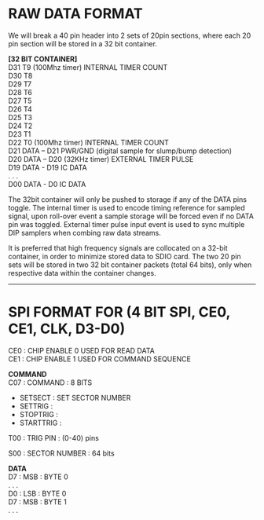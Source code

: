 # RAW DATA FORMAT<br>
We will break a 40 pin header into 2 sets of 20pin sections, where each 20 pin section will be stored in a 32 bit container.

**[32 BIT CONTAINER]**<br>
D31  T9             (100Mhz timer)  INTERNAL TIMER COUNT<br>
D30  T8              <br>
D29  T7              <br>
D28  T6              <br>
D27  T5              <br>
D26  T4              <br>
D25  T3              <br>
D24  T2              <br>
D23  T1              <br>
D22  T0             (100Mhz timer)  INTERNAL TIMER COUNT<br>
D21  DATA – D21     PWR/GND (digital sample for slump/bump detection)<br>
D20  DATA – D20     (32KHz timer)   EXTERNAL TIMER PULSE<br>
D19  DATA - D19     IC DATA<br>
. . .<br>
D00  DATA - D0      IC DATA<br>


The 32bit container will only be pushed to storage if any of the DATA pins toggle. The internal timer is used to encode timing reference for sampled signal, upon roll-over event a sample storage will be forced even if no DATA pin was toggled. External timer pulse input event is used to sync multiple DIP samplers when combing raw data streams.<br>

It is preferred that high frequency signals are collocated on a 32-bit container, in order to minimize stored data to SDIO card. The two 20 pin sets will be stored in two 32 bit container packets (total 64 bits), only when respective data within the container changes.<br>

-----------------------------------------------------------------------------------

# SPI FORMAT FOR (4 BIT SPI, CE0, CE1, CLK, D3-D0)<br>
CE0  : CHIP ENABLE 0 USED FOR READ DATA<br>
CE1  : CHIP ENABLE 1 USED FOR COMMAND SEQUENCE<br>

**COMMAND**<br>
C07  : COMMAND : 8 BITS<br>
- SETSECT      : SET SECTOR NUMBER<br>
- SETTRIG      :<br>
- STOPTRIG     :<br>
- STARTTRIG    :<br>

T00  : TRIG PIN : (0-40) pins<br>

S00  : SECTOR NUMBER : 64 bits<br>


**DATA**<br>
D7   : MSB  : BYTE 0<br>
. . .<br>
D0   : LSB  : BYTE 0<br>
D7   : MSB  : BYTE 1<br>
. . .<br>



